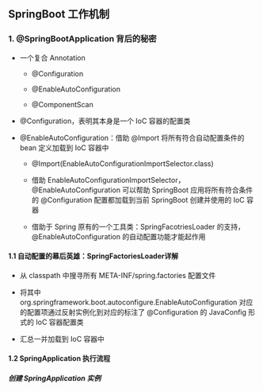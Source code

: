 ## SpringBoot 工作机制

### 1. @SpringBootApplication 背后的秘密

- 一个复合 Annotation
	
	- @Configuration
	
	- @EnableAutoConfiguration
	
	- @ComponentScan

- @Configuration，表明其本身是一个 IoC 容器的配置类

- @EnableAutoConfiguration：借助 @Import 将所有符合自动配置条件的 bean 定义加载到 IoC 容器中

	- @Import(EnableAutoConfigurationImportSelector.class)

	- 借助 EnableAutoConfigurationImportSelector，@EnableAutoConfiguration 可以帮助 SpringBoot 应用将所有符合条件的 @Configuration 配置都加载到当前 SpringBoot 创建并使用的 IoC 容器

	- 借助于 Spring 原有的一个工具类：SpringFacotriesLoader 的支持，@EnableAutoConfiguration 的自动配置功能才能起作用

#### __1.1 自动配置的幕后英雄：SpringFactoriesLoader详解__

- 从 classpath 中搜寻所有 META-INF/spring.factories 配置文件

- 将其中 org.springframework.boot.autoconfigure.EnableAutoConfiguration 对应的配置项通过反射实例化到对应的标注了 @Configuration 的 JavaConfig 形式的 IoC 容器配置类

- 汇总一并加载到 IoC 容器中

#### __1.2 SpringApplication 执行流程__

##### 创建 SpringApplication 实例


